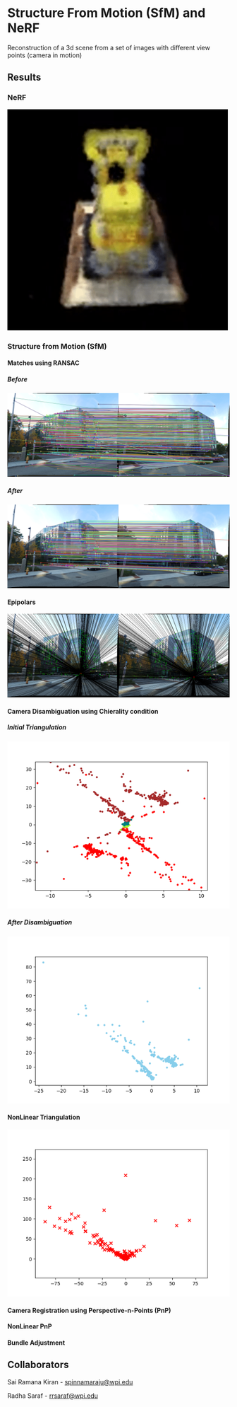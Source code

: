 # Structure From Motion (SfM) and NeRF
Reconstruction of a 3d scene from a set of images with different view points (camera in motion)

## Results

### NeRF
<p float="middle">
<img src="phase2/outputs/lego_gif.gif" width="500" height="500"/>
</p>

<!-- #### Training Progress
<p float="middle">
<img src="phase2/outputs/loss_every_view.png" width="700" height="350"/>
</p>


<p float="middle">
<img src="phase2/outputs/loss_every_iter.png" width="700" height="350"/>
</p> -->

### Structure from Motion (SfM)

#### Matches using RANSAC

##### Before 
<p float="middle">
<img src="phase1/results/before_RANSAC_1_2.png"/>
</p>

##### After
<p float="middle">
<img src="phase1/results/after_RANSAC_1_2.png"/>
</p>


#### Epipolars
<p float="middle">
<img src="phase1/results/epipolars_1_2.png"/>
</p>



#### Camera Disambiguation using Chierality condition

##### Initial Triangulation
<p float="middle">
<img src="phase1/results/camera_disambiguation.png"/>
</p>

##### After Disambiguation
<p float="middle">
<img src="phase1/results/linear_triangulation.png"/>
</p>


#### NonLinear Triangulation
<p float="middle">
<img src="phase1/results/nonlinear_triangulation.png"/>
</p>

#### Camera Registration using Perspective-n-Points (PnP)

#### NonLinear PnP

#### Bundle Adjustment

## Collaborators
Sai Ramana Kiran - spinnamaraju@wpi.edu

Radha Saraf - rrsaraf@wpi.edu
